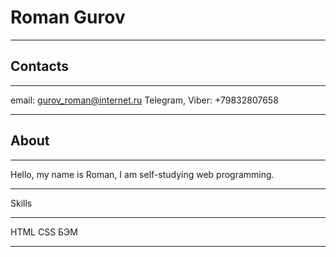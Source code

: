 # Roman Gurov
********************

## Contacts
***************
email: gurov_roman@internet.ru
Telegram, Viber: +79832807658
**************************

## About
****************
Hello, my name is Roman, I am self-studying web programming.

***********************

Skills
*********************************
HTML
CSS
БЭМ

***********************************
